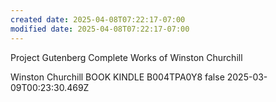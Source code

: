 ```yaml
---
created date: 2025-04-08T07:22:17-07:00
modified date: 2025-04-08T07:22:17-07:00
---
```

Project Gutenberg Complete Works of Winston Churchill

Winston Churchill
BOOK
KINDLE
B004TPA0Y8
false
2025-03-09T00:23:30.469Z
